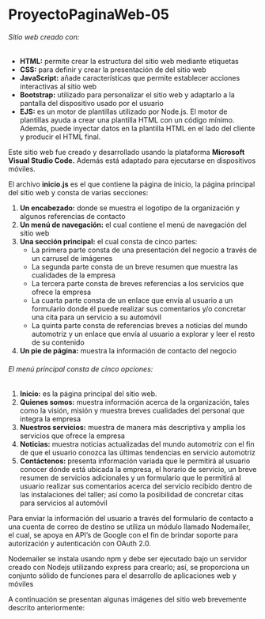 # ProyectoPaginaWeb-05

###### Sitio web creado con:
-	**HTML:** permite crear la estructura del sitio web mediante etiquetas
-	**CSS:** para definir y crear la presentación de del sitio web
-	**JavaScript:** añade características que permite establecer acciones interactivas al sitio web
-	**Bootstrap:** utilizado para personalizar el sitio web y adaptarlo a la pantalla del dispositivo usado por el usuario
-	**EJS:** es un motor de plantillas utilizado por Node.js. El motor de plantillas ayuda a crear una plantilla HTML con un código mínimo. Además, puede inyectar datos en la plantilla HTML en el lado del cliente y producir el HTML final.

Este sitio web fue creado y desarrollado usando la plataforma **Microsoft Visual Studio Code.** Además está adaptado para ejecutarse en dispositivos móviles.

El archivo **inicio.js** es el que contiene la página de inicio, la página principal del sitio web y consta de varias secciones:
1.	**Un encabezado:** donde se muestra el logotipo de la organización y algunos referencias de contacto
2.	**Un menú de navegación:** el cual contiene el menú de navegación del sitio web
3.	**Una sección principal:** el cual consta de cinco partes:
    -	La primera parte consta de una presentación del negocio a través de un carrusel de imágenes
    -	La segunda parte consta de un breve resumen que muestra las cualidades de la empresa
    -	La tercera parte consta de breves referencias a los servicios que ofrece la empresa
    -	La cuarta parte consta de un enlace que envía al usuario a un formulario donde él puede realizar sus comentarios y/o concretar una cita para un servicio a su   automóvil
    -	La quinta parte consta de referencias breves a noticias del mundo automotriz y un enlace que envía al usuario a explorar y leer el resto de su contenido
4.	**Un pie de página:** muestra la información de contacto del negocio

###### El menú principal consta de cinco opciones:
1.	**Inicio:** es la página principal del sitio web.
2.	**Quienes somos:** muestra información acerca de la organización, tales como la visión, misión y muestra breves cualidades del personal que integra la empresa
3.	**Nuestros servicios:** muestra de manera más descriptiva y amplia los servicios que ofrece la empresa
4.	**Noticias:** muestra noticias actualizadas del mundo automotriz con el fin de que el usuario conozca las últimas tendencias en servicio automotriz
5.	**Contáctenos:** presenta información variada que le permitirá al usuario conocer dónde está ubicada la empresa, el horario de servicio, un breve resumen de servicios adicionales y un formulario que le permitirá al usuario realizar sus comentarios acerca del servicio recibido dentro de las instalaciones del taller; así como la posibilidad de concretar citas para servicios al automóvil

Para enviar la información del usuario a través del formulario de contacto a una cuenta de correo de destino se utiliza un módulo llamado Nodemailer, el cual, se apoya en API’s de Google con el fin de brindar soporte para autorización y autenticación con OAuth 2.0.

Nodemailer se instala usando npm y debe ser ejecutado bajo un servidor creado con Nodejs utilizando express para crearlo; así, se proporciona un conjunto sólido de funciones para el desarrollo de aplicaciones web y móviles

A continuación se presentan algunas imágenes del sitio web brevemente descrito anteriormente:
